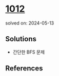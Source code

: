 # [1012](https://www.acmicpc.net/problem/1012)
solved on: 2024-05-13

## Solutions

- 간단한 BFS 문제

## References
